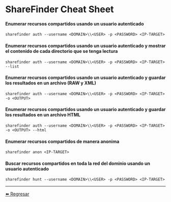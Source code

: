 # ShareFinder Cheat Sheet

#### Enumerar recursos compartidos usando un usuario autenticado
```
sharefinder auth --username <DOMAIN>\\<USER> -p <PASSWORD> <IP-TARGET>
```

#### Enumerar recursos compartidos usando un usuario autenticado y mostrar el contenido de cada directorio que se tenga lectura
```
sharefinder auth --username <DOMAIN>\\<USER> -p <PASSWORD> <IP-TARGET> --list
```

#### Enumerar recursos compartidos usando un usuario autenticado y guardar los resultados en un archivo (RAW y XML)
```
sharefinder auth --username <DOMAIN>\\<USER> -p <PASSWORD> <IP-TARGET> -o <OUTPUT>
```

#### Enumerar recursos compartidos usando un usuario autenticado y guardar los resultados en un archivo HTML
```
sharefinder auth --username <DOMAIN>\\<USER> -p <PASSWORD> <IP-TARGET> -o <OUTPUT> --html
```

#### Enumerar recursos compartidos de manera anonima
```
sharefinder anon <IP-TARGET>
```

#### Buscar recursos compartidos en toda la red del dominio usando un usuario autenticado
```
sharefinder hunt --username <DOMAIN>\\<USER> -p <PASSWORD> <IP-TARGET>
```

---

[:arrow_left: Regresar](https://github.com/m4lal0/cheatsheets)